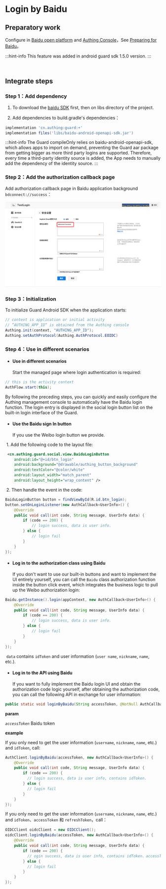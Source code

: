 # Login by Baidu

<LastUpdated/>

## Preparatory work

Configure in [Baidu open platform](https://developer.baidu.com/) and [Authing Console](https://authing.cn/)，See [Preparing for Baidu](../../../guides/connections/social/baidu-mobile/README.md)。

:::hint-info
This feature was added in android guard sdk 1.5.0 version.
:::

<br>

## Integrate steps

### Step 1：Add dependency

1. To download the [baidu SDK](http://developer.baidu.com/wiki/index.php?title=docs/oauth/showcase) first, then on libs directory of the project.

2. Add dependencies to build.gradle's dependencies：

```groovy
implementation 'cn.authing:guard:+'
implementation files('libs/baidu-android-openapi-sdk.jar')
```

:::hint-info
The Guard compileOnly relies on baidu-android-openapi-sdk, which allows apps to import on demand, preventing the Guard aar package from getting bigger as more third party logins are supported. Therefore, every time a third-party identity source is added, the App needs to manually add the dependency of the identity source.
:::

### Step 2：Add the authorization callback page

Add authorization callback page in Baidu application background `bdconnect://success`：

![](./images/baidu/baidu.png)

### Step 3：Initialization

To initialize Guard Android SDK when the application starts:

```java
// context is application or initial activity
// ”AUTHING_APP_ID“ is obtained from the Authing console
Authing.init(context, "AUTHING_APP_ID");
Authing.setAuthProtocol(Authing.AuthProtocol.EOIDC)
```

### Step 4：Use in different scenarios

- #### Use in different scenarios

  Start the managed page where login authentication is required:

```java
// this is the activity context
AuthFlow.start(this);
```

By following the preceding steps, you can quickly and easily configure the Authing management console to automatically have the Baidu login function. The login entry is displayed in the social login button list on the built-in login interface of the Guard.

- #### Use the Baidu sign In button

  If you use the Weibo login button we provide.

​		1. Add the following code to the layout file:

```xml
 <cn.authing.guard.social.view.BaiduLoginButton
    android:id="@+id/btn_login"
    android:background="@drawable/authing_button_background"
    android:textColor="@color/white"
    android:layout_width="match_parent"
    android:layout_height="wrap_content" />
```

​		2. Then handle the event in the code:

```java
BaiduLoginButton button = findViewById(R.id.btn_login);
button.setOnLoginListener(new AuthCallback<UserInfo>() {
    @Override
    public void call(int code, String message, UserInfo data) {
      	if (code == 200) {
        	// login success, data is user info.
       	} else {
        	// login fail
      	}
    }
});
```

- #### Log in to the authorization class using Baidu

  If you don't want to use our built-in buttons and want to implement the UI entirely yourself, you can call the `Baidu` class authorization function inside the button click event, which integrates the business logic to pull up the Weibo authorization login:

```java
Baidu.getInstance().login(appContext, new AuthCallback<UserInfo>() {
    @Override
    public void call(int code, String message, UserInfo data) {
        if (code == 200) {
        	// login success, data is user info.
       	} else {
        	// login fail
      	}
    }
});
```

​	`data` contains `idToken` and user information (`user name`, `nickname`, `name`, etc.).

- #### Log in to the API using Baidu

  If you want to fully implement the Baidu login UI and obtain the authorization code logic yourself, after obtaining the authorization code, you can call the following API in exchange for user information:

```java
public static void loginByBaidu(String accessToken, @NotNull AuthCallback<UserInfo> callback)
```

**param**

*`accessToken`* Baidu token

**example**

If you only need to get the user information (`username`, `nickname`, `name`, etc.) and `idToken`, call:

```java
AuthClient.loginByBaidu(accessToken, new AuthCallback<UserInfo>() {
    @Override
    public void call(int code, String message, UserInfo data) {
        if (code == 200) {
          // login success, data is user info, contains idToken.
        } else {
          // login fail
        }
    }
});
```

If you only need to get the user information (`username`, `nickname`, `name`, etc.) and `idToken`、`accessToken` 和 `refreshToken`，call：

```java
OIDCClient oidcClient = new OIDCClient();
oidcClient.loginByBaidu(accessToken, new AuthCallback<UserInfo>() {
    @Override
    public void call(int code, String message, UserInfo data) {
        if (code == 200) {
          // ogin success, data is user info, contains idToken、accessToken and refreshToken.
        } else {
          // login fail
        }
    }
});
```

